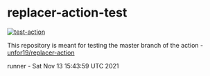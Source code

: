 # replacer-action-test

[![test-action](https://github.com/unfor19/replacer-action-test/workflows/test-action/badge.svg)](https://github.com/unfor19/replacer-action-test/actions?query=workflow%3Atest-action)

This repository is meant for testing the master branch of the action - [unfor19/replacer-action](https://github.com/marketplace/actions/replacer-action)

<!-- replacer_start -->

<div>runner - Sat Nov 13 15:43:59 UTC 2021</div>

<!-- replacer_end -->